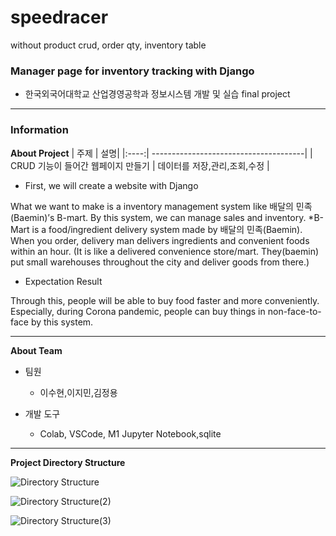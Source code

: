# speedracer
without product crud, order qty, inventory table

<h3>Manager page for inventory tracking with Django</h3>

- 한국외국어대학교 산업경영공학과 정보시스템 개발 및 실습 final project

---

<h3>Information</h3>

**About Project**
| 주제 | 설명|
|:----:| --------------------------------------|
| CRUD 기능이 들어간 웹페이지 만들기 | 데이터를 저장,관리,조회,수정  |

- First, we will create a website with Django

What we want to make is a inventory management system like 배달의 민족(Baemin)’s B-mart.
By this system, we can manage sales and inventory.
*B-Mart is a food/ingredient delivery system made by 배달의 민족(Baemin). When you order, delivery man delivers ingredients and convenient foods within an hour. (It is like a delivered convenience store/mart. They(baemin) put small warehouses throughout the city and deliver goods from there.) 

- Expectation Result

Through this, people will be able to buy food faster and more conveniently.  
Especially, during Corona pandemic, people can buy things in non-face-to-face by this system.

---

**About Team**

- 팀원

  - 이수현,이지민,김정용

- 개발 도구

  - Colab, VSCode, M1 Jupyter Notebook,sqlite

---

**Project Directory Structure**

![Directory Structure](https://user-images.githubusercontent.com/74871527/186554981-2f0d7b3a-0a6f-4e01-af41-68f2e473df56.png)

![Directory Structure(2)](https://user-images.githubusercontent.com/74871527/186555123-7a5691a5-ade5-4fc4-83c6-4369f7bbe2f3.png)

![Directory Structure(3)](https://user-images.githubusercontent.com/74871527/186555211-6bd3d2cc-8408-4e05-8c90-4f502c3510c0.png)

